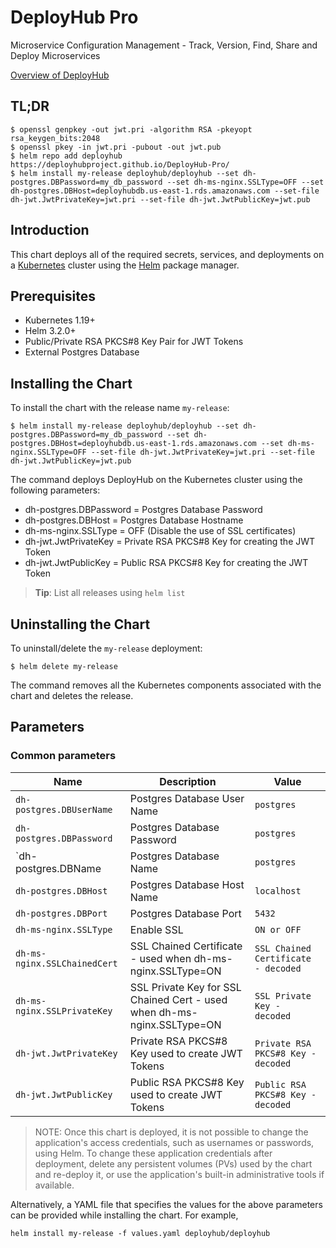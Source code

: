 # DeployHub Pro

Microservice Configuration Management - Track, Version, Find, Share and Deploy Microservices

[Overview of DeployHub](https://www.deployhuyb.com)

## TL;DR

```console
$ openssl genpkey -out jwt.pri -algorithm RSA -pkeyopt rsa_keygen_bits:2048
$ openssl pkey -in jwt.pri -pubout -out jwt.pub
$ helm repo add deployhub https://deployhubproject.github.io/DeployHub-Pro/
$ helm install my-release deployhub/deployhub --set dh-postgres.DBPassword=my_db_password --set dh-ms-nginx.SSLType=OFF --set dh-postgres.DBHost=deployhubdb.us-east-1.rds.amazonaws.com --set-file dh-jwt.JwtPrivateKey=jwt.pri --set-file dh-jwt.JwtPublicKey=jwt.pub
```

## Introduction

This chart deploys all of the required secrets, services, and deployments on a [Kubernetes](https://kubernetes.io) cluster using the [Helm](https://helm.sh) package manager.

## Prerequisites

- Kubernetes 1.19+
- Helm 3.2.0+
- Public/Private RSA PKCS#8 Key Pair for JWT Tokens
- External Postgres Database

## Installing the Chart

To install the chart with the release name `my-release`:

```console
$ helm install my-release deployhub/deployhub --set dh-postgres.DBPassword=my_db_password --set dh-postgres.DBHost=deployhubdb.us-east-1.rds.amazonaws.com --set dh-ms-nginx.SSLType=OFF --set-file dh-jwt.JwtPrivateKey=jwt.pri --set-file dh-jwt.JwtPublicKey=jwt.pub
```

The command deploys DeployHub on the Kubernetes cluster using the following parameters:
- dh-postgres.DBPassword = Postgres Database Password
- dh-postgres.DBHost = Postgres Database Hostname
- dh-ms-nginx.SSLType = OFF (Disable the use of SSL certificates)
- dh-jwt.JwtPrivateKey = Private RSA PKCS#8 Key for creating the JWT Token
- dh-jwt.JwtPublicKey = Public RSA PKCS#8 Key for creating the JWT Token

> **Tip**: List all releases using `helm list`

## Uninstalling the Chart

To uninstall/delete the `my-release` deployment:

```console
$ helm delete my-release
```

The command removes all the Kubernetes components associated with the chart and deletes the release.

## Parameters

### Common parameters

| Name                     | Description                                                                                  | Value           |
| ------------------------ | -------------------------------------------------------------------------------------------- | --------------- |
| `dh-postgres.DBUserName` | Postgres Database User Name                                                                  | `postgres`      |
| `dh-postgres.DBPassword` | Postgres Database Password                                                                   | `postgres`      |
| `dh-postgres.DBName      | Postgres Database Name                                                                   | `postgres`      |
| `dh-postgres.DBHost`     | Postgres Database Host Name                                                                  | `localhost`     |
| `dh-postgres.DBPort`     | Postgres Database Port                                                                       | `5432`          |
| `dh-ms-nginx.SSLType`    | Enable SSL                                                                                   | `ON or OFF`     |
| `dh-ms-nginx.SSLChainedCert`    | SSL Chained Certificate - used when dh-ms-nginx.SSLType=ON                            | `SSL Chained Certificate - decoded` |
| `dh-ms-nginx.SSLPrivateKey`    | SSL Private Key for SSL Chained Cert - used when dh-ms-nginx.SSLType=ON                | `SSL Private Key - decoded` |
| `dh-jwt.JwtPrivateKey`    | Private RSA PKCS#8 Key used to create JWT Tokens                                            | `Private RSA PKCS#8 Key - decoded` |
| `dh-jwt.JwtPublicKey`    | Public RSA PKCS#8 Key used to create JWT Tokens                                            | `Public RSA PKCS#8 Key - decoded` |

> NOTE: Once this chart is deployed, it is not possible to change the application's access credentials, such as usernames or passwords, using Helm. To change these application credentials after deployment, delete any persistent volumes (PVs) used by the chart and re-deploy it, or use the application's built-in administrative tools if available.

Alternatively, a YAML file that specifies the values for the above parameters can be provided while installing the chart. For example,

```console
helm install my-release -f values.yaml deployhub/deployhub
```
